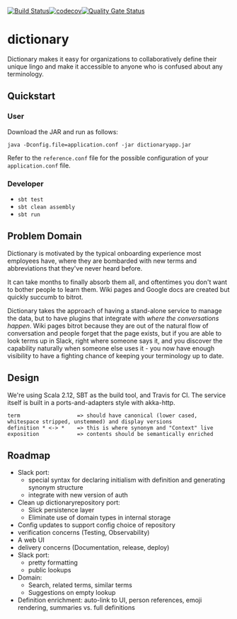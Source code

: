 [![Build Status](https://travis-ci.org/justin-yan/dictionary.svg?branch=master)](https://travis-ci.org/justin-yan/rationals)[![codecov](https://codecov.io/gh/justin-yan/rationals/branch/master/graph/badge.svg)](https://codecov.io/gh/justin-yan/dictionary)[![Quality Gate Status](https://sonarcloud.io/api/project_badges/measure?project=dictionary&metric=alert_status)](https://sonarcloud.io/dashboard?id=dictionary)

# dictionary

Dictionary makes it easy for organizations to collaboratively define their unique lingo and make it accessible to anyone who is confused about any terminology.

## Quickstart

### User

Download the JAR and run as follows:

```
java -Dconfig.file=application.conf -jar dictionaryapp.jar
```

Refer to the `reference.conf` file for the possible configuration of your `application.conf` file.

### Developer

- `sbt test`
- `sbt clean assembly`
- `sbt run`

## Problem Domain

Dictionary is motivated by the typical onboarding experience most employees have, where they are bombarded with new terms and abbreviations that they've never heard before.

It can take months to finally absorb them all, and oftentimes you don't want to bother people to learn them.  Wiki pages and Google docs are created but quickly succumb to bitrot.

Dictionary takes the approach of having a stand-alone service to manage the data, but to have plugins that integrate with *where the conversations happen*.  Wiki pages bitrot because they are out of the natural flow of conversation and people forget that the page exists, but if you are able to look terms up in Slack, right where someone says it, and you discover the capability naturally when someone else uses it - you now have enough visibility to have a fighting chance of keeping your terminology up to date.

## Design

We're using Scala 2.12, SBT as the build tool, and Travis for CI.  The service itself is built in a ports-and-adapters style with akka-http.

```
term                  => should have canonical (lower cased, whitespace stripped, unstemmed) and display versions
definition * <-> *    => this is where synonym and "Context" live
exposition            => contents should be semantically enriched
```

## Roadmap

- Slack port:
    - special syntax for declaring initialism with definition and generating synonym structure
    - integrate with new version of auth
- Clean up dictionaryrepository port:
    - Slick persistence layer
    - Eliminate use of domain types in internal storage
- Config updates to support config choice of repository
- verification concerns (Testing, Observability)
- A web UI
- delivery concerns (Documentation, release, deploy)
- Slack port:
    - pretty formatting
    - public lookups
- Domain:
    - Search, related terms, similar terms
    - Suggestions on empty lookup
- Definition enrichment: auto-link to UI, person references, emoji rendering, summaries vs. full definitions
